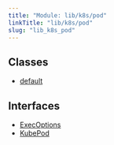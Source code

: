 ```yaml
---
title: "Module: lib/k8s/pod"
linkTitle: "lib/k8s/pod"
slug: "lib_k8s_pod"
---
```


## Classes

- [default](../classes/lib_k8s_pod.default.md)

## Interfaces

- [ExecOptions](../interfaces/lib_k8s_pod.ExecOptions.md)
- [KubePod](../interfaces/lib_k8s_pod.KubePod.md)
